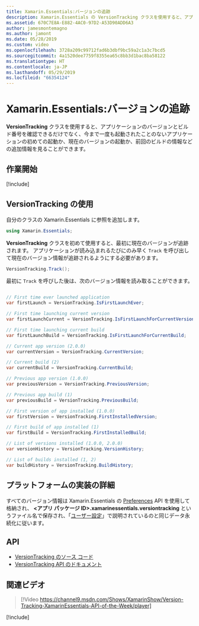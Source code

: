 ```yaml
---
title: Xamarin.Essentials:バージョンの追跡
description: Xamarin.Essentials の VersionTracking クラスを使用すると、アプリケーションのバージョンとビルド番号を確認できるだけでなく、アプリケーションの初めての起動か現在のバージョンかや、前回のビルドの情報などの追加情報を見ることができます。
ms.assetid: 670C7E8A-E882-4AC0-97D2-A53D90ADD6A3
author: jamesmontemagno
ms.author: jamont
ms.date: 05/28/2019
ms.custom: video
ms.openlocfilehash: 3728a209c99712fad6b3dbf9bc59a2c1a3c7bcd5
ms.sourcegitcommit: 4a1520dee7759f8355ea65c8bb3d1bac8ba58122
ms.translationtype: HT
ms.contentlocale: ja-JP
ms.lasthandoff: 05/29/2019
ms.locfileid: "66354124"
---
```

# <a name="xamarinessentials-version-tracking"></a>Xamarin.Essentials:バージョンの追跡

**VersionTracking** クラスを使用すると、アプリケーションのバージョンとビルド番号を確認できるだけでなく、今まで一度も起動されたことのないアプリケーションの初めての起動か、現在のバージョンの起動か、前回のビルドの情報などの追加情報を見ることができます。

## <a name="get-started"></a>作業開始

[!include[](~/essentials/includes/get-started.md)]

## <a name="using-version-tracking"></a>VersionTracking の使用

自分のクラスの Xamarin.Essentials に参照を追加します。

```csharp
using Xamarin.Essentials;
```

**VersionTracking** クラスを初めて使用すると、最初に現在のバージョンが追跡されます。 アプリケーションが読み込まれるたびにのみ早く `Track` を呼び出して現在のバージョン情報が追跡されるようにする必要があります。

```csharp
VersionTracking.Track();
```

最初に `Track` を呼びした後は、次のバージョン情報を読み取ることができます。

```csharp

// First time ever launched application
var firstLaunch = VersionTracking.IsFirstLaunchEver;

// First time launching current version
var firstLaunchCurrent = VersionTracking.IsFirstLaunchForCurrentVersion;

// First time launching current build
var firstLaunchBuild = VersionTracking.IsFirstLaunchForCurrentBuild;

// Current app version (2.0.0)
var currentVersion = VersionTracking.CurrentVersion;

// Current build (2)
var currentBuild = VersionTracking.CurrentBuild;

// Previous app version (1.0.0)
var previousVersion = VersionTracking.PreviousVersion;

// Previous app build (1)
var previousBuild = VersionTracking.PreviousBuild;

// First version of app installed (1.0.0)
var firstVersion = VersionTracking.FirstInstalledVersion;

// First build of app installed (1)
var firstBuild = VersionTracking.FirstInstalledBuild;

// List of versions installed (1.0.0, 2.0.0)
var versionHistory = VersionTracking.VersionHistory;

// List of builds installed (1, 2)
var buildHistory = VersionTracking.BuildHistory;
```

## <a name="platform-implementation-specifics"></a>プラットフォームの実装の詳細

すべてのバージョン情報は Xamarin.Essentials の [Preferences](preferences.md) API を使用して格納され、 **<アプリ パッケージ ID>.xamarinessentials.versiontracking** というファイル名で保存され、「[ユーザー設定](preferences.md#persistence)」で説明されているのと同じデータ永続化に従います。

## <a name="api"></a>API

- [VersionTracking のソース コード](https://github.com/xamarin/Essentials/tree/master/Xamarin.Essentials/VersionTracking)
- [VersionTracking API のドキュメント](xref:Xamarin.Essentials.VersionTracking)

## <a name="related-video"></a>関連ビデオ

> [!Video https://channel9.msdn.com/Shows/XamarinShow/Version-Tracking-XamarinEssentials-API-of-the-Week/player]

[!include[](~/essentials/includes/xamarin-show-essentials.md)]
